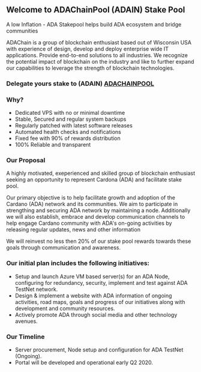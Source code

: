 ## Welcome to ADAChainPool (ADAIN) Stake Pool 

A low Inflation - ADA Stakepool helps build ADA ecosystem and bridge communities

ADAChain is a group of blockchain enthusiast based out of Wisconsin USA with experience of design, develop and deploy enterprise wide IT applications. Provide end-to-end solutions to all industries. We recognize the potential impact of blockchain on the industry and like to further expand our capabilities to leverage the strength of blockchain technologies.   

### Delegate yours stake to (ADAIN) <a href="https://shelleyexplorer.cardano.org/en/stake-pool/8dd2da847c805e5810bd83f0544affe28eac40c9eb4eef42bb2adec471f2ddc5"> ADACHAINPOOL </a>

### Why? 

- Dedicated VPS with no or minimal downtime 
- Stable, Secured and regular system backups
- Regularly patched with latest software releases
- Automated health checks and notifications 
- Fixed fee with 90% of rewards distribution
- 100% Reliable and transparent


### Our Proposal

A highly motivated, exeperienced and skilled group of blockchain enthusiast seeking an opportunity to represent Cardona (ADA) and facilitate stake pool.  

Our primary objective is to help facilitate growth and adoption of the Cardano (ADA) network and its communities. We aim to participate in strengthing and securing ADA network by maintaining a node. Additionally we will also establish, embrace and develop communication channels to help engage Cardano community with ADA's on-going activities by releasing regular updates, news and other information

We will reinvest no less then 20% of our stake pool rewards towards these goals through communication and awareness.


### Our initial plan includes the following initiatives:

- Setup and launch Azure VM based server(s) for an ADA Node, configuring for redundancy, security, implement and test against ADA TestNet network.
- Design & implement a website with ADA information of ongoing activities, road maps, goals and progress of our initiatives along with development and community resources.
- Actively promote ADA through social media and other technology avenues. 

### Our Timeline

- Server procurement, Node setup and configuration for ADA TestNet (Ongoing).
- Portal will be developed and operational early Q2 2020.
